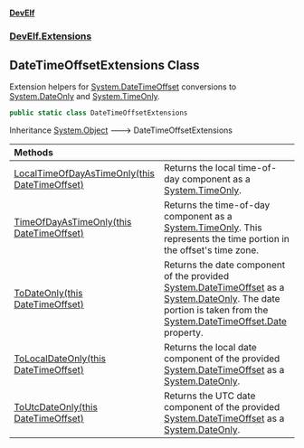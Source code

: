 #### [DevElf](README.md 'README')
### [DevElf\.Extensions](DevElf.Extensions.md 'DevElf\.Extensions')

## DateTimeOffsetExtensions Class

Extension helpers for [System\.DateTimeOffset](https://learn.microsoft.com/en-us/dotnet/api/system.datetimeoffset 'System\.DateTimeOffset') conversions to [System\.DateOnly](https://learn.microsoft.com/en-us/dotnet/api/system.dateonly 'System\.DateOnly') and [System\.TimeOnly](https://learn.microsoft.com/en-us/dotnet/api/system.timeonly 'System\.TimeOnly')\.

```csharp
public static class DateTimeOffsetExtensions
```

Inheritance [System\.Object](https://learn.microsoft.com/en-us/dotnet/api/system.object 'System\.Object') &#129106; DateTimeOffsetExtensions

| Methods | |
| :--- | :--- |
| [LocalTimeOfDayAsTimeOnly\(this DateTimeOffset\)](DateTimeOffsetExtensions.LocalTimeOfDayAsTimeOnly.3V6AA5YCYRJVWJ22EJ3V4M9HB.md 'DevElf\.Extensions\.DateTimeOffsetExtensions\.LocalTimeOfDayAsTimeOnly\(this System\.DateTimeOffset\)') | Returns the local time\-of\-day component as a [System\.TimeOnly](https://learn.microsoft.com/en-us/dotnet/api/system.timeonly 'System\.TimeOnly')\. |
| [TimeOfDayAsTimeOnly\(this DateTimeOffset\)](DateTimeOffsetExtensions.TimeOfDayAsTimeOnly.LV829LH80XT0GJ710EA0YJF1A.md 'DevElf\.Extensions\.DateTimeOffsetExtensions\.TimeOfDayAsTimeOnly\(this System\.DateTimeOffset\)') | Returns the time\-of\-day component as a [System\.TimeOnly](https://learn.microsoft.com/en-us/dotnet/api/system.timeonly 'System\.TimeOnly')\. This represents the time portion in the offset's time zone\. |
| [ToDateOnly\(this DateTimeOffset\)](DateTimeOffsetExtensions.ToDateOnly.5DJTI5YJCKDCRWGSCHQA5JOD1.md 'DevElf\.Extensions\.DateTimeOffsetExtensions\.ToDateOnly\(this System\.DateTimeOffset\)') | Returns the date component of the provided [System\.DateTimeOffset](https://learn.microsoft.com/en-us/dotnet/api/system.datetimeoffset 'System\.DateTimeOffset') as a [System\.DateOnly](https://learn.microsoft.com/en-us/dotnet/api/system.dateonly 'System\.DateOnly')\. The date portion is taken from the [System\.DateTimeOffset\.Date](https://learn.microsoft.com/en-us/dotnet/api/system.datetimeoffset.date 'System\.DateTimeOffset\.Date') property\. |
| [ToLocalDateOnly\(this DateTimeOffset\)](DateTimeOffsetExtensions.ToLocalDateOnly.9MOVTIQPSF8VLKP71YIJ9VH0F.md 'DevElf\.Extensions\.DateTimeOffsetExtensions\.ToLocalDateOnly\(this System\.DateTimeOffset\)') | Returns the local date component of the provided [System\.DateTimeOffset](https://learn.microsoft.com/en-us/dotnet/api/system.datetimeoffset 'System\.DateTimeOffset') as a [System\.DateOnly](https://learn.microsoft.com/en-us/dotnet/api/system.dateonly 'System\.DateOnly')\. |
| [ToUtcDateOnly\(this DateTimeOffset\)](DateTimeOffsetExtensions.ToUtcDateOnly.8GHFUS2T4LHILJG3WKPW3KX85.md 'DevElf\.Extensions\.DateTimeOffsetExtensions\.ToUtcDateOnly\(this System\.DateTimeOffset\)') | Returns the UTC date component of the provided [System\.DateTimeOffset](https://learn.microsoft.com/en-us/dotnet/api/system.datetimeoffset 'System\.DateTimeOffset') as a [System\.DateOnly](https://learn.microsoft.com/en-us/dotnet/api/system.dateonly 'System\.DateOnly')\. |
